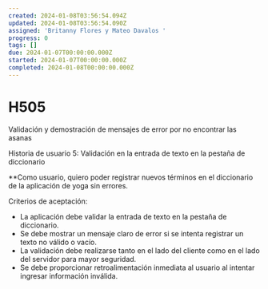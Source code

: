 ```yaml
---
created: 2024-01-08T03:56:54.094Z
updated: 2024-01-08T03:56:54.090Z
assigned: 'Britanny Flores y Mateo Davalos '
progress: 0
tags: []
due: 2024-01-07T00:00:00.000Z
started: 2024-01-07T00:00:00.000Z
completed: 2024-01-08T00:00:00.000Z
---
```


# H505

Validación y demostración de mensajes de error por no encontrar las asanas


 Historia de usuario 5: Validación en la entrada de texto en la pestaña de diccionario

**Como usuario, quiero poder registrar nuevos términos en el diccionario de la aplicación de yoga sin errores.

Criterios de aceptación:

* La aplicación debe validar la entrada de texto en la pestaña de diccionario.
* Se debe mostrar un mensaje claro de error si se intenta registrar un texto no válido o vacío.
* La validación debe realizarse tanto en el lado del cliente como en el lado del servidor para mayor seguridad.
* Se debe proporcionar retroalimentación inmediata al usuario al intentar ingresar información inválida.